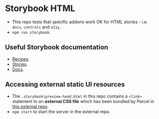 # Storybook HTML

- This repo tests that specific addons work OK for HTML stories - i.e. `docs`, `controls` and `a11y`.
- `npm run storybook`.

## Useful Storybook documentation

- [Recipes](https://github.com/storybookjs/storybook/blob/next/addons/docs/docs/recipes.md).
- [Stories](https://storybook.js.org/docs/react/writing-stories/introduction).
- [Docs](https://storybook.js.org/docs/react/writing-docs/introduction).

## Accessing external static UI resources

- The `.storybook\preview-head.html` in this repo contains a `<link>` statement to an **external CSS file** which has been bundled by Parcel in [this external repo](https://github.com/basher/parcel-boilerplate-storybook).
- `npm start` to start the server in the external repo.
